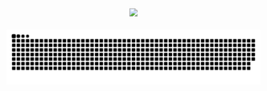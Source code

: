 <h1 align="center">
  <a href="https://anzhiy.cn/">
    <img src="https://readme-typing-svg.herokuapp.com/?font=stxingkai&size=40&weight=450&heigh=80&color=00C7F7&lines=迷途漫漫，终有一归。;console.log(%22Hello%EF%BC%8Cworld%22)">
  </a>
</h1>
<picture>
  <source media="(prefers-color-scheme: dark)" srcset="https://raw.githubusercontent.com/britneyks/britneyks/output/github-contribution-grid-snake-dark.svg">
  <source media="(prefers-color-scheme: light)" srcset="https://raw.githubusercontent.com/britneyks/britneyks/output/github-contribution-grid-snake.svg">
  <img alt="github contribution grid snake animation" src="https://raw.githubusercontent.com/britneyks/britneyks/output/github-contribution-grid-snake.svg">
</picture>


